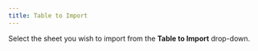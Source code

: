 ```yaml
---
title: Table to Import
---
```



Select the sheet you wish to import from the **Table 
 to Import** drop-down.
